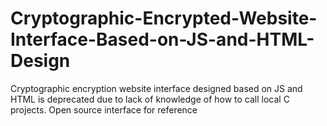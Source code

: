 # Cryptographic-Encrypted-Website-Interface-Based-on-JS-and-HTML-Design
Cryptographic encryption website interface designed based on JS and HTML is deprecated due to lack of knowledge of how to call local C projects. Open source interface for reference
